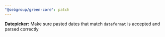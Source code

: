 ```yaml
---
"@sebgroup/green-core": patch
---
```


**Datepicker:** Make sure pasted dates that match `dateformat` is accepted and parsed correctly
